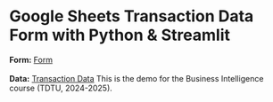 # Google Sheets Transaction Data Form with Python & Streamlit
**Form:** [Form](https://demo2425-transactionform-onlineretailstore.streamlit.app/) <br> <br>
**Data:** [Transaction Data](https://docs.google.com/spreadsheets/d/1swvLce5SGDxrZqsb-xFgevDgPQkFq-CHpSi2wYor-6o/edit?usp=sharing)
This is the demo for the Business Intelligence course (TDTU, 2024-2025).
